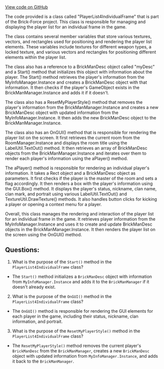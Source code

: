 [View code on GitHub](https://github.com/TieHaxJan/Brick-Force/Assembly-CSharp\PlayerList4IndividualFrame.cs)

The code provided is a class called "PlayerList4IndividualFrame" that is part of the Brick-Force project. This class is responsible for managing and displaying the player list for an individual frame in the game.

The class contains several member variables that store various textures, vectors, and rectangles used for positioning and rendering the player list elements. These variables include textures for different weapon types, a locked texture, and various vectors and rectangles for positioning different elements within the player list.

The class also has a reference to a BrickManDesc object called "myDesc" and a Start() method that initializes this object with information about the player. The Start() method retrieves the player's information from the MyInfoManager.Instance and creates a BrickManDesc object with that information. It then checks if the player's GameObject exists in the BrickManManager.Instance and adds it if it doesn't.

The class also has a ResetMyPlayerStyle() method that removes the player's information from the BrickManManager.Instance and creates a new BrickManDesc object with updated information from the MyInfoManager.Instance. It then adds the new BrickManDesc object to the BrickManManager.Instance.

The class also has an OnGUI() method that is responsible for rendering the player list on the screen. It first retrieves the current room from the RoomManager.Instance and displays the room title using the LabelUtil.TextOut() method. It then retrieves an array of BrickManDesc objects from the BrickManManager.Instance and iterates over them to render each player's information using the aPlayer() method.

The aPlayer() method is responsible for rendering an individual player's information. It takes a Rect object and a BrickManDesc object as parameters. It first checks if the player is the master of the room and sets a flag accordingly. It then renders a box with the player's information using the GUI.Box() method. It displays the player's status, nickname, clan name, clan mark, and portrait using various LabelUtil.TextOut() and TextureUtil.DrawTexture() methods. It also handles button clicks for kicking a player or opening a context menu for a player.

Overall, this class manages the rendering and interaction of the player list for an individual frame in the game. It retrieves player information from the MyInfoManager.Instance and uses it to create and update BrickManDesc objects in the BrickManManager.Instance. It then renders the player list on the screen using the OnGUI() method.
## Questions: 
 1. What is the purpose of the `Start()` method in the `PlayerList4IndividualFrame` class?
- The `Start()` method initializes a `BrickManDesc` object with information from `MyInfoManager.Instance` and adds it to the `BrickManManager` if it doesn't already exist.

2. What is the purpose of the `OnGUI()` method in the `PlayerList4IndividualFrame` class?
- The `OnGUI()` method is responsible for rendering the GUI elements for each player in the game, including their status, nickname, clan information, and portrait.

3. What is the purpose of the `ResetMyPlayerStyle()` method in the `PlayerList4IndividualFrame` class?
- The `ResetMyPlayerStyle()` method removes the current player's `BrickManDesc` from the `BrickManManager`, creates a new `BrickManDesc` object with updated information from `MyInfoManager.Instance`, and adds it back to the `BrickManManager`.